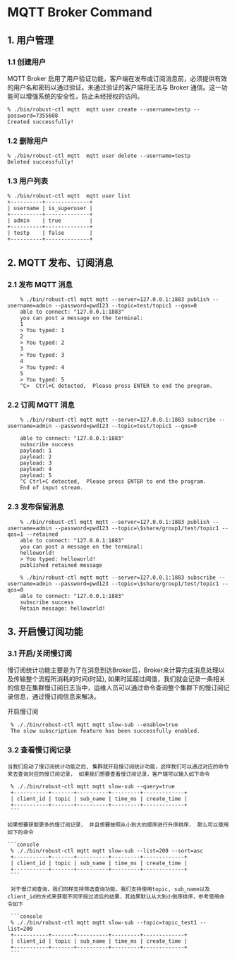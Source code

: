 # MQTT Broker Command

## 1. 用户管理

### 1.1 创建用户
MQTT Broker 启用了用户验证功能，客户端在发布或订阅消息前，必须提供有效的用户名和密码以通过验证。未通过验证的客户端将无法与 Broker 通信。这一功能可以增强系统的安全性，防止未经授权的访问。
```console
% ./bin/robust-ctl mqtt  mqtt user create --username=testp --password=7355608
Created successfully!
```

### 1.2 删除用户
```console
% ./bin/robust-ctl mqtt  mqtt user delete --username=testp
Deleted successfully!
```

### 1.3 用户列表
```console
% ./bin/robust-ctl mqtt  mqtt user list
+----------+--------------+
| username | is_superuser |
+----------+--------------+
| admin    | true         |
+----------+--------------+
| testp    | false        |
+----------+--------------+
```

## 2. MQTT 发布、订阅消息


### 2.1 发布 MQTT 消息

```console
    % ./bin/robust-ctl mqtt mqtt --server=127.0.0.1:1883 publish --username=admin --password=pwd123 --topic=test/topic1 --qos=0
    able to connect: "127.0.0.1:1883"
    you can post a message on the terminal:
    1
    > You typed: 1
    2
    > You typed: 2
    3
    > You typed: 3
    4
    > You typed: 4
    5
    > You typed: 5
    ^C>  Ctrl+C detected,  Please press ENTER to end the program.
```

### 2.2 订阅 MQTT 消息

```console
    % ./bin/robust-ctl mqtt mqtt --server=127.0.0.1:1883 subscribe --username=admin --password=pwd123 --topic=test/topic1 --qos=0

    able to connect: "127.0.0.1:1883"
    subscribe success
    payload: 1
    payload: 2
    payload: 3
    payload: 4
    payload: 5
    ^C Ctrl+C detected,  Please press ENTER to end the program.
    End of input stream.
```
### 2.3 发布保留消息

```console
    % ./bin/robust-ctl mqtt mqtt --server=127.0.0.1:1883 publish --username=admin --password=pwd123 --topic=\$share/group1/test/topic1 --qos=1 --retained
    able to connect: "127.0.0.1:1883"
    you can post a message on the terminal:
    helloworld!
    > You typed: helloworld!
    published retained message
```

```console
    % ./bin/robust-ctl mqtt mqtt --server=127.0.0.1:1883 subscribe --username=admin --password=pwd123 --topic=\$share/group1/test/topic1 --qos=0
    able to connect: "127.0.0.1:1883"
    subscribe success
    Retain message: helloworld!
```

## 3. 开启慢订阅功能

### 3.1 开启/关闭慢订阅
   慢订阅统计功能主要是为了在消息到达Broker后，Broker来计算完成消息处理以及传输整个流程所消耗的时间(时延), 如果时延超过阈值，我们就会记录一条相关的信息在集群慢订阅日志当中，运维人员可以通过命令查询整个集群下的慢订阅记录信息，通过慢订阅信息来解决。

   开启慢订阅
   ```console
    % ././bin/robust-ctl mqtt mqtt slow-sub --enable=true
    The slow subscription feature has been successfully enabled.
   ```

### 3.2 查看慢订阅记录

    当我们启动了慢订阅统计功能之后, 集群就开启慢订阅统计功能，这样我们可以通过对应的命令来去查询对应的慢订阅记录， 如果我们想要查看慢订阅记录，客户端可以输入如下命令

   ```console
    % ././bin/robust-ctl mqtt mqtt slow-sub --query=true
    +-----------+-------+----------+---------+-------------+
    | client_id | topic | sub_name | time_ms | create_time |
    +-----------+-------+----------+---------+-------------+
    ```

   如果想要获取更多的慢订阅记录， 并且想要按照从小到大的顺序进行升序排序， 那么可以使用如下的命令

   ```console
    % ././bin/robust-ctl mqtt mqtt slow-sub --list=200 --sort=asc
    +-----------+-------+----------+---------+-------------+
    | client_id | topic | sub_name | time_ms | create_time |
    +-----------+-------+----------+---------+-------------+
    ```

    对于慢订阅查询，我们同样支持筛选查询功能，我们支持使用topic, sub_name以及client_id的方式来获取不同字段过滤后的结果，其结果默认从大到小倒序排序，参考使用命令如下

    ```console
    % ././bin/robust-ctl mqtt mqtt slow-sub --topic=topic_test1 --list=200
    +-----------+-------+----------+---------+-------------+
    | client_id | topic | sub_name | time_ms | create_time |
    +-----------+-------+----------+---------+-------------+
    ```
